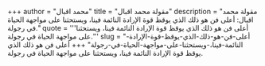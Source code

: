 +++
author = "محمد اقبال"
title = "مقولة محمد اقبال"
description = "مقولة محمد اقبال: أعلى فن هو ذلك الذي يوقظ قوة الإرادة النائمة فينا، ويستحثنا على مواجهة الحياة في رجولة."
quote = '''أعلى فن هو ذلك الذي يوقظ قوة الإرادة النائمة فينا، ويستحثنا على مواجهة الحياة في رجولة.'''
slug = "أعلى-فن-هو-ذلك-الذي-يوقظ-قوة-الإرادة-النائمة-فينا،-ويستحثنا-على-مواجهة-الحياة-في-رجولة"
+++
أعلى فن هو ذلك الذي يوقظ قوة الإرادة النائمة فينا، ويستحثنا على مواجهة الحياة في رجولة.
